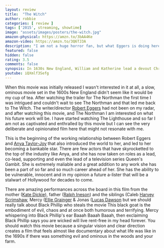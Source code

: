 ```yaml
---
layout: review
title:  "The Witch"
author: robbie
categories: [ review ]
tags: ['2015', streaming, showtime]
image: "assets/images/posters/the-witch.jpg"
amazon-physical: https://amzn.to/3bAA4Ke
amazon-video: https://amzn.to/3Q6TJ3A
description: "I am not a huge horror fan, but what Eggers is doing here is creepy and unsettling in the most entertaining way."
featured: false
hidden: false
rating: 3.5
comments: false
synopsis: In 1630s New England, William and Katherine lead a devout Christian life with five children, homesteading on the edge of an impassable wilderness, exiled from their settlement when William defies the local church. When their newborn son vanishes and crops mysteriously fail, the family turns on one another.
youtube: iQXmlf3Sefg
---
```


When this movie was initially released I wasn't interested in it at all, a slow, ominous movie set in the 1600s New England didn't seem like it would be my cup of tea.  After watching the trailer for The Northman the first time I was intrigued and couldn't wait to see The Northman and that led me back to The Witch.  The writer/director <a href="https://www.imdb.com/name/nm3211470/">Robert Eggers</a> had not been on my radar, and after watching this movie, and The Northman I am interested on what his future work will be.  I have started watching The Lighthouse and so far I am not as captivated and enthralled by this movie but I can see the very deliberate and opinionated film here that might not resonate with me.

This is the beginning of the working relationship between Robert Eggers and <a href="https://www.imdb.com/name/nm5896355/">Anya Taylor-Joy</a> that also introduced the world to her, and led to her becoming a bankable star.  There are few actors that have skyrocketted to the top of the industry like Anya, and she has now taken on roles as a lead, co-lead, supporting and even the lead of a television series Queen's Gambit.  She is extremely maliable and a great addition to any work she has been a part of so far and so much career ahead of her.  She has the ability to be vulnerable, innocent and in my opinion a future a-lister that will be a stalwart of Hollywood for decades to come.

There are amazing performances across the board in this film from the mother (<a href="https://www.imdb.com/name/nm0225483/">Kate Dickie</a>), father (<a href="https://www.imdb.com/name/nm0408591/">Ralph Ineson</a>) and the siblings (Caleb <a href="https://www.imdb.com/name/nm4308860/">Harvey Scrimshaw</a>, Mercy (<a href="https://www.imdb.com/name/nm5636909/">Ellie Grainger</a> & Jonas (<a href="https://www.imdb.com/name/nm3453433/">Lucas Dawson</a> but we should really talk about Black Phillip who steals the movie  This black goat is the embodiment of evil, chaos and at once both humorous and terrifying.  Mercy whispering into Black Phillip's ear Baaah Baaah Baaah, then exclaiming Black Phillip says you are wicked will live rent-free in my head forever.  You should watch this movie because a singular vision and clear direction creates a film that feels almost like documentary about what life was like in the 1690s if there was something evil and ominous in the woods and your farm.

